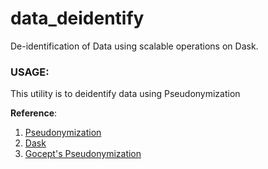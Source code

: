 # data_deidentify
De-identification of Data using scalable operations on Dask.


### USAGE:
This utility is to deidentify data using Pseudonymization

**Reference**: 
1. [Pseudonymization](https://en.wikipedia.org/wiki/Pseudonymization)
2. [Dask](dask.pydata.org/)
3. [Gocept's Pseudonymization](https://pypi.org/project/gocept.pseudonymize/)
